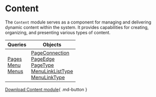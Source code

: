 # Content

The `Content` module serves as a component for managing and delivering dynamic content within the system. It provides capabilities for creating, organizing, and presenting various types of content.

| Queries                                                                        	| Objects                                        	| 
|-------------------------------------------------------------------------------	|-------------------------------------------------	|
| [Pages](Queries/pages.md)<br> [Menu](Queries/menu.md)<br>[Menus](Queries/menus.md)| [PageConnection](Objects/PageConnection.md)<br> [PageEdge](Objects/PageEdge.md)<br> [PageType](Objects/PageType.md)<br> [MenuLinkListType](Objects/MenuLinkListType.md) <br>[MenuLinkType](Objects/MenuLinkType.md) |

[Download Content module](https://github.com/VirtoCommerce/vc-module-content/){ .md-button }
